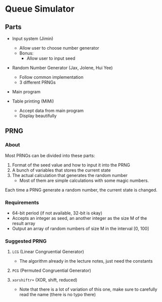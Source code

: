 # Queue Simulator

## Parts

- Input system (Jimin)
    - Allow user to choose number generator
    - Bonus:
        - Allow user to input seed

- Random Number Generator (Jax, Jolene, Hui Yee)
    - Follow common implementation
    - 3 different PRNGs

- Main program

- Table printing (MiMi)
    - Accept data from main program
    - Display beautifully


## PRNG

### About

Most PRNGs can be divided into these parts:
1. Format of the seed value and how to input it into the PRNG
2. A bunch of variables that stores the current state
3. The actual calculation that generates the random number
    - Most of them are simple calculations with some magic numbers.

Each time a PRNG generate a random number, the current state is changed.

### Requirements

- 64-bit period (if not available, 32-bit is okay)
- Accepts an integer as seed, an another integer as the size M of the result array
- Output an array of random numbers of size M in the interval [0, 100]

### Suggested PRNG
1. `LCG` (Linear Congruential Generator)
    - The algorithm already in the lecture notes, just need the constants

2. `PCG` (Permuted Congruential Generator)

3. `xorshiftr+` (XOR, shift, reduced)
    - Note that there is a lot of variation of this one, make sure to carefully read the name (there is no typo there)
